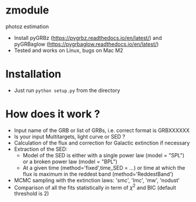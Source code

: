 # zmodule
photoz estimation <br />
- Install pyGRBz (https://pygrbz.readthedocs.io/en/latest/) and pyGRBaglow (https://pygrbaglow.readthedocs.io/en/latest/)
- Tested and works on Linux, bugs on Mac M2
# Installation
- Just run `python setup.py` from the directory
# How does it work ?
- Input name of the GRB or list of GRBs, i.e. correct format is GRBXXXXXX
- Is your input Multitargets, light curve or SED ?
- Calculation of the flux and correction for Galactic extinction if necessary
- Extraction of the SED:
    * Model of the SED is either with a single power law (model = "SPL") or a broken power law (model = "BPL")
    * At a given time (method='fixed',time_SED = ...) or time at which the flux is maximum in the reddest band (method='ReddestBand')
- MCMC sampling with the extinction laws: 'smc', 'lmc', 'mw', 'nodust'
- Comparison of all the fits statistically in term of $\chi^2$ and BIC (default threshold is 2)

